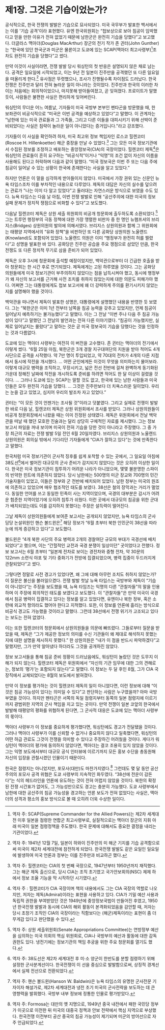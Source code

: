 # 제1장. 그것은 기습이었는가?

공식적으로, 한국 전쟁의 발발은 기습으로 묘사되었다. 미국 국무부가 발표한 백서에서는 이를 '기습 공격'이라 표현했다. 유엔 한국위원회는 “첩보상으로 보아 침공이 임박했다고 믿을 만한 이유가 전혀 없었기 때문에 남한군은 완전히 기습을 당했다”고 보고했다. 더글라스 맥아더(Douglas MacArthur) 장군의 전기 작가 존 귄터(John Gunther)는 “한국에 있던 한국군과 미군은 물론이고 도쿄에 있는 SCAP(맥아더 최고사령부)[^1]조차도 완전히 기습을 당했다”고 썼다.

만약 이것이 사실이라면, 전쟁 발발 당시 워싱턴의 첫 반응은 설명되지 않은 채로 남는다. 공격은 일요일에 시작되었고, 이는 9년 전 일본이 진주만을 공격했던 또 다른 일요일을 떠올리게 한다.[^2] 유사점은 뚜렷했으나, 조사가 진행될수록 차이점도 드러났다. 한국 전쟁은 진주만과 달리 전혀 놀라운 일이 아니라는 것이었다. 진주만과 한국의 이러한 차이는 처음에는 회의적이었으나, 마지못해 받아들여졌고, 곧 잊혀졌다. 프로이트가 말했듯이, 사람들은 불편한 사실은 편리하게 잊어버린다.

워싱턴의 무더운 어느 여름날, 기자들이 미국 국방부 본부인 펜타곤을 방문했을 때, 한 보좌관이 비공식적으로 “미국은 이번 공격을 예상하고 있었다”고 말했다. 이 관계자는 "남한에 있는 미국 관료들과 그 가족들, 그리고 다른 이들을 대피시키기 위해 선박이 준비되었다는 사실은 침략이 놀라운 일이 아니었다는 증거입니다."라고 강조했다.

기자들이 이 사실을 확인하려 하자, 미국 최고위 정보 책임자인 로스코 힐렌코터(Roscoe H. Hillenkoetter) 해군 중장을 만날 수 있었다.[^3] 그는 모든 미국 정보기관에서 수집된 정보를 조정하고 배포하는 중앙정보국(CIA)의 국장이었다. 힐렌코터 제독[^4]은 워싱턴의 관료들이 흔히 요구하는 “비공식적”이거나 “익명”의 조건 없이 자신의 이름을 사용해도 된다고 허락하며 다음과 같이 말했다. “미국 정보국은 이번 주 또는 다음 주에 침공이 일어날 수 있는 상황이 한국에 존재한다는 사실을 알고 있었다.”

하지만 언론은 이 말을 심각하게 받아들이지 않았다. 미국에서 가장 권위 있는 신문인 뉴욕 타임스조차 이를 부차적인 내용으로 다루었다. 제독의 대답은 자신의 실수를 덮으려는 관료가 "나는 이미 다 알고 있었다"고 둘러대는 자연스러운 방식으로 보였을 수도 있다. 뉴욕 타임스는 다음 날 아침, 이번 전쟁 발발로 인해 “공산주의에 대한 미국의 정보 실패 문제가 정치적 쟁점으로 비화할 수 있다”고 보도했다.

다음날 힐렌코터 제독은 상원 세출 위원회의 비공개 청문회에 출두하도록 소환되었다.[^5] 그는 트루먼 행정부의 극동 정책에 대한 가장 맹렬한 비판자 중 한 명인 뉴햄프셔의 브리지스(Bridges) 상원의원의 발의에 의해서였다. 브리지스 상원의원과 함께 그 위원회에는 태평양 지역에서의 “유화 정책”을 비판하던 또 다른 공화당 상원의원 노울랜드(Knowland)도 포함되어 있었다. 노울랜드 의원은 이미 “행정부가 완전히 허를 찔렸다”고 성명을 발표한 바 있다. 공화당은 진주만 공습을 주요 쟁점으로 삼았던 만큼, 한국 전쟁도 또 다른 정치적 무기로 삼을 준비가 되어 있었다.

제독은 오후 3시에 청문회에 출석할 예정이었지만, 백악관으로부터 더 긴급한 호출을 받아 청문회는 한 시간 후로 연기되었다. 제독에게는 고된 하루였을 것이다. 그는 공화당 의원들에게 미국 정보기관이 부주의하지 않았다는 점을 납득시켜야 했고, 동시에 행정부가 왜 자신의 보고서를 근거해 사전 조치를 취하지 않았는지에 대한 의문도 피해가야 했다. 어쩌면 그는 대통령에게도 첩보 보고서에 왜 더 강력하게 주의를 환기시키지 않았는지를 설명해야 했을 것이다.

백악관을 떠나면서 제독이 발표한 성명은, 대통령에게 설명했던 내용을 반영한 듯 보였다. 그는 “북한군은 이미 1년 전부터 남쪽을 침공 능력을 갖추고 있었지만, 언제 침공이 일어날지 예측하기는 불가능했다”고 말했다. 이는 그 전날 “이번 주나 다음 주 침공 가능성이 있다”고 말했던 그 전날의 발언과는 전혀 다른 이야기였다. “침공이 가능했지만, 실제로 일어날지는 몰랐다”고 말하는 것은 곧 미국 정보국이 기습을 당했다는 것을 인정하는 것과 다름없다.

도쿄에 있는 맥아더 사령부는 여전히 이 버전을 고수했다. 존 귄터는 맥아더의 전기에서 이렇게 썼다. “6월 25일 아침, 북한군은 3개 경찰 지구대여단의 지원을 받아 적어도 4개 사단으로 공격을 시작했다. 약 7만 명이 투입되었고, 약 70대의 전차가 4개의 다른 지점에서 동시에 작전을 개시했다. … 어떤 군인에게든 이것이 무엇을 의미하는지 물어보라. 이렇게 대규모 병력을 조직하고, 무장시키고, 넓은 전선 전반에 걸쳐 완벽하게 동기화된 가운데 정해진 날짜에 작전을 개시하도록 준비를 하려면 적어도 한 달 이상이 걸렸을 것이다. … 그러나 도쿄에 있는 SCAP는 말할 것도 없고, 한국에 있는 남한 사람들과 미국인들은 모두 완전히 기습을 당했다. … 그것은 진주만보다 더 치욕스러운 일이었다. 우리는 눈을 감고 있었고, 심지어 우리의 발조차 자고 있었다.”

귄터는 “이 모든 것이 언젠가는 조사될 것”이라고 덧붙였다. 그리고 실제로 전쟁이 발발한 바로 다음 날, 힐렌코터 제독은 상원 위원회에서 조사를 받았다. 그러나 상원의원들이 비공개 청문회장에서 나왔을 때는 이미 진정된 상태였다. 제독은 위원회에서 전날 백악관을 떠날 때 했던 모호한 진술과는 달리 상당히 구체적인 자료를 제시했다. 그는 정보 보고서 파일을 꺼내 보이며 미국이 전혀 기습을 당한 것이 아니라고 주장했다. 그 중 가장 최근의 자료는 전쟁 발발 5일 전인 6월 20일자였다. 브리지스 상원의원과 노울랜드 상원의원은 회의실 밖에서 기다리던 기자들에게 “CIA가 잘하고 있다”는 것에 만족한다고 말했다.

한국처럼 미국 정보기관이 군사적 징후를 쉽게 포착할 수 있는 곳에서, 그 일요일 아침에 38도선[^6]에서 벌어진 대규모의 군사 준비가 감지되지 않았다는 것은 오히려 이상한 일이다. 한국은 미국 정보기관이 침투하기 어려운 나라가 아니었으며, 몇몇 불분명한 스파이의 빈약한 힌트에 의존하지 않았다. 당시 남한에는 500명의 미군 장교와 700명의 민간 기술자들이 있었고, 이들은 정부와 군 전반에 배치되어 있었다. 남한 정부는 미국의 원조에 의존하고 있었으며 매우 협조적인 태도를 보였다. 38선은 철의 장막과는 거리가 멀었다. 동일한 언어를 쓰고 동일한 민족이 사는 지역이었으며, 국경의 대부분은 감시가 어려운 험준한 지역이었기에 오히려 침투가 쉬웠다. 이런 곳에서 대규모의 침공을 위한 군대가 배치되었는데도 이를 감지하지 못했다는 주장은 설득력이 떨어진다.

그날 제독이 상원의원들에게 보여준 보고서는 공개되지 않았지만, 뉴욕 타임스의 군사 담당 논설위원인 핸슨 볼드윈은[^7] 해당 정보가 “6월 초부터 북한 인민군이 38선을 따라 눈에 띄게 증강하고 있다”고 보도했다.

볼드윈은 “4개 북한 사단의 주요 병력과 2개의 경찰여단 규모의 부대가 국경선에 배치되었다”고 했으며, 이는 “간헐적인 교전과 국경 분쟁이 일상이던” 곳이었다고 전했다. 정보 보고서는 6월 초부터 “일본제 전차로 보이는 경전차와 중형 전차, 약 30문의 122mm 소련식 야포 및 기타 중화기가 전방에 집결되었으며, 병력 집중이 두드러지게 관찰되었다”고 썼다.

그렇다면 정말로 사전 경고가 있었다면, 왜 그에 대해 아무런 조치도 취하지 않았는가? 이 질문은 불신을 불러일으켰다. 전쟁 발발 첫날 뉴욕 타임스는 국방부와 제독이 “기습이 아니었다”는 주장을 보도했을 때, 뉴욕 타임즈는 익명의 다른 “관찰자들”의 말을 인용하며 이 주장에 회의적인 태도를 보였다고 보도했다. 이 "관찰자들"은 만약 미국이 국경에서 침공 병력이 집결하고 있다는 정보를 알고 있었다면, 유엔이나 북한 정부, 혹은 소련에 외교적 항의라도 했어야 한다고 지적했다. 또한, 이 정보를 언론에 흘리는 방식으로 비공식 경고도 가능했을 것이라고 말했다. 그런데 38선에서 전쟁 위기가 고조되고 있다는 보도는 전혀 없었다.

이는 또한 힐렌코터의 청문회에서 상원의원들을 의문에 빠뜨렸다. 그들로부터 질문을 받았을 때, 제독은 “그가 제공한 정보의 의미를 수신 기관들이 왜 제대로 해석하지 못했는지에 대한 설명을 제시하지 못했다.” 한 상원의원은 “내가 이 점을 반드시 파악하겠다”고 말했지만, 그가 만약 알아냈다 하더라도 그것을 공개하진 않았다.

정보 보고서들을 통해 침공 준비 정황이 드러났음에도, 워싱턴이 놀랐던 것은 도무지 이해가 되지 않는다. 힐렌코터 제독은 위원회에서 “자신의 기관 임무에 대한 그의 견해로는, 정보의 ‘평가’는 포함되지 않는다”고 말했다. 이 정보는 두 달 후인 8월, 그가 CIA 국장직에서 교체되었다는 8월의 보도에서 밝혀졌다.

만약 이 정보를 평가하는 것이 힐렌코터 제독의 일이 아니었다면, 이런 정보에 대해 “이것은 침공 가능성이 있다는 의미일 수 있다”고 판단하는 사람은 누구였을까? 아마 국방부였을 것이다. 하지만 펜타곤은 서쪽의 독일 점령지부터 동쪽의 일본 점령지에 이르기까지 광범위한 지역의 군사 책임을 지고 있는 곳이다. 만약 전쟁이 일본 코앞의 한국에서 발발해 태평양의 평화를 위협하게 된다면, 그 군사적 대응은 도쿄에 있는 맥아더 사령부의 몫이다.

맥아더 사령부가 이 정보를 중요하게 평가했다면, 워싱턴에도 경고가 전달됐을 것이다. 그러나 맥아더 사령부가 이를 신뢰할 수 없거나 중요하지 않다고 일축했다면, 워싱턴의 어떤 하급 관료도 그것이 전쟁을 의미할 수 있다고 주장하긴 어려웠을 것이다. 게다가 워싱턴이 맥아더의 평가에 동의하지 않았다면, 맥아더는 결코 조용히 있지 않았을 것이다. 그는 익명 보도에서부터 대규모 공식 인터뷰에 이르기까지 모든 홍보 수단을 총동원해 자신의 입장을 관철시켰던 인물이기 때문이다.

한국은 점령지는 아니었지만, 포모사(대만)도 마찬가지였다.[^8] 그런데도 몇 달 동안 공산주의의 포모사 공격 위협은 도쿄 사령부의 지속적인 화두였다. “38선에 전운이 감돈다”는 식의 헤드라인을 언론에 유도하는 것이 전혀 어렵지 않았을 것이다. 북한의 확정된 전쟁 시간표가 없어도, 그 가능성만으로도 경고는 충분히 가능했다. 도쿄 사령부에서 남한에 대한 공산주의 침공 가능성을 경고하는 언론 보도가 전혀 없었다는 사실은, 맥아더의 성격과 평소의 홍보 방식으로 볼 때 오히려 더욱 수상한 일이다.

[^1]: 역자 주: SCAP(Supreme Commander for the Allied Powers)는 제2차 세계대전 이후 일본을 점령한 연합군 최고사령부로, 실질적으로는 맥아더 장군의 지휘 아래 미국이 일본 점령정책을 주도했다. 한국 문제에 대해서도 중요한 결정을 내리는 기관이었다.

[^2]: 역자 주: 1941년 12월 7일, 일본이 하와이 진주만의 미 해군 기지를 기습 공격함으로써 미국이 제2차 세계대전에 참전하게 되었다. 한국전쟁 발발도 같은 요일인 일요일에 발생하여 미국 언론과 정부는 이를 진주만과 비교하곤 했다.

[^3]: 역자 주: 힐렌코터는 CIA의 첫 번째 국장으로, 1947년부터 1950년까지 재직했다. 그는 해군 제독 출신으로, 당시 CIA는 조직 초기였고 국가안보회의(NSC) 체제 하에서 정보 조율 기능을 막 시작하던 시기였다.

[^4]: 역자 주 : 힐렌코터가 CIA 국장이며 책의 내용에서도 그는 CIA 국장의 역할로 나오지만, 저자는 제독(Admiral)이라는 표현을 사용하고 있다. CIA가 기밀 예산 사용과 독립적 권한을 부여받았던 것은 1949년에 중앙정보국법이 만들어진 후였고, 1950년 한국전쟁 발발과 동시에 CIA의 해외 활동이 본격화되었음을 감안할 때, 저자는 당시 초창기 조직인 CIA의 국장이라는 직함보다는 (해군)제독이라는 표현이 좀 더 무게감 있다고 판단했을 수 있다.

[^5]: 역자 주: 상원 세출위원회(Senate Appropriations Committee)는 연방정부 예산을 심의하는 미국 의회의 핵심 위원회로, CIA나 국방부의 예산과 활동에 대한 감독 권한도 있다. 냉전기에는 정보기관의 책임 추궁을 위한 주요 청문회를 열기도 했다.

[^6]: 역자 주: 38도선은 제2차 세계대전 후 미·소 양군이 한반도를 분할 점령하기 위해 설정한 군사분계선이다. 한국전쟁이 이 선을 중심으로 발발함으로써, 상징적 경계선에서 실제 전선으로 전환되었다.

[^7]: 역자 주: 핸슨 볼드윈(Hanson W. Baldwin)은 뉴욕 타임스의 유명한 군사전문 기자이자 해설가로, 제2차 세계대전과 냉전 초기 미국의 군사전략을 보도하는 데 큰 영향력을 발휘했다. 국방부 내부 정보에 정통한 인물로 평가받았다.

[^8]: 역자 주: Formosa는 대만의 옛 지명으로, 1949년 중국 내전에서 패한 국민당 정부가 이곳으로 이전한 뒤 미국의 대중국 정책과 안보 전략에서 핵심 지역으로 부상했다. 한국전쟁 이전부터 공산 중국의 침공 가능성이 제기되며 미군의 방어선으로 자주 언급되었다.

